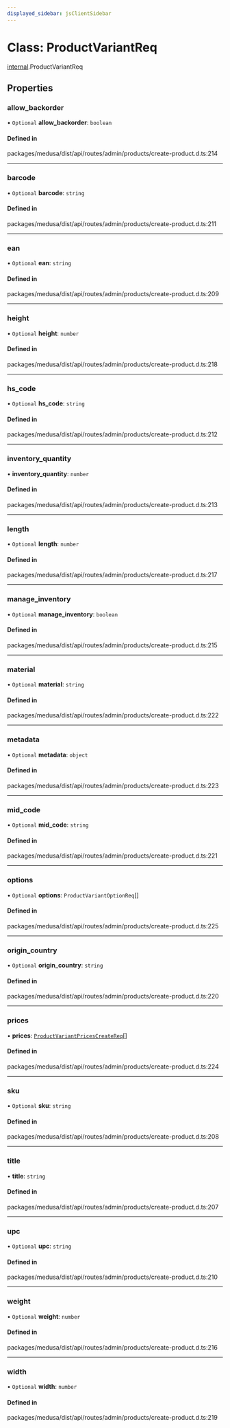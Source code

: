 ```yaml
---
displayed_sidebar: jsClientSidebar
---
```


# Class: ProductVariantReq

[internal](../modules/internal.md).ProductVariantReq

## Properties

### allow\_backorder

• `Optional` **allow\_backorder**: `boolean`

#### Defined in

packages/medusa/dist/api/routes/admin/products/create-product.d.ts:214

___

### barcode

• `Optional` **barcode**: `string`

#### Defined in

packages/medusa/dist/api/routes/admin/products/create-product.d.ts:211

___

### ean

• `Optional` **ean**: `string`

#### Defined in

packages/medusa/dist/api/routes/admin/products/create-product.d.ts:209

___

### height

• `Optional` **height**: `number`

#### Defined in

packages/medusa/dist/api/routes/admin/products/create-product.d.ts:218

___

### hs\_code

• `Optional` **hs\_code**: `string`

#### Defined in

packages/medusa/dist/api/routes/admin/products/create-product.d.ts:212

___

### inventory\_quantity

• **inventory\_quantity**: `number`

#### Defined in

packages/medusa/dist/api/routes/admin/products/create-product.d.ts:213

___

### length

• `Optional` **length**: `number`

#### Defined in

packages/medusa/dist/api/routes/admin/products/create-product.d.ts:217

___

### manage\_inventory

• `Optional` **manage\_inventory**: `boolean`

#### Defined in

packages/medusa/dist/api/routes/admin/products/create-product.d.ts:215

___

### material

• `Optional` **material**: `string`

#### Defined in

packages/medusa/dist/api/routes/admin/products/create-product.d.ts:222

___

### metadata

• `Optional` **metadata**: `object`

#### Defined in

packages/medusa/dist/api/routes/admin/products/create-product.d.ts:223

___

### mid\_code

• `Optional` **mid\_code**: `string`

#### Defined in

packages/medusa/dist/api/routes/admin/products/create-product.d.ts:221

___

### options

• `Optional` **options**: `ProductVariantOptionReq`[]

#### Defined in

packages/medusa/dist/api/routes/admin/products/create-product.d.ts:225

___

### origin\_country

• `Optional` **origin\_country**: `string`

#### Defined in

packages/medusa/dist/api/routes/admin/products/create-product.d.ts:220

___

### prices

• **prices**: [`ProductVariantPricesCreateReq`](internal.ProductVariantPricesCreateReq.md)[]

#### Defined in

packages/medusa/dist/api/routes/admin/products/create-product.d.ts:224

___

### sku

• `Optional` **sku**: `string`

#### Defined in

packages/medusa/dist/api/routes/admin/products/create-product.d.ts:208

___

### title

• **title**: `string`

#### Defined in

packages/medusa/dist/api/routes/admin/products/create-product.d.ts:207

___

### upc

• `Optional` **upc**: `string`

#### Defined in

packages/medusa/dist/api/routes/admin/products/create-product.d.ts:210

___

### weight

• `Optional` **weight**: `number`

#### Defined in

packages/medusa/dist/api/routes/admin/products/create-product.d.ts:216

___

### width

• `Optional` **width**: `number`

#### Defined in

packages/medusa/dist/api/routes/admin/products/create-product.d.ts:219
